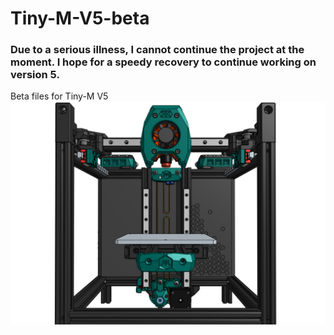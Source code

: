 # Tiny-M-V5-beta

### Due to a serious illness, I cannot continue the project at the moment. I hope for a speedy recovery to continue working on version 5.   

Beta files for Tiny-M V5
<img src="Images/T5_last.png" width="700">
